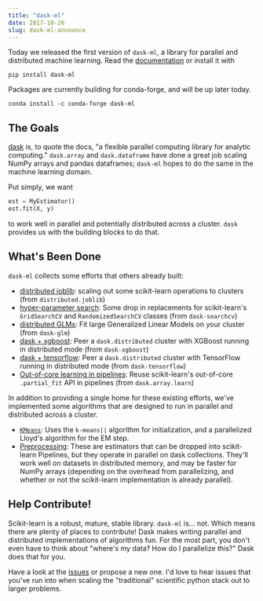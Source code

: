 ```yaml
---
title: "dask-ml"
date: 2017-10-26
slug: dask-ml-announce
---
```


Today we released the first version of ``dask-ml``, a library for parallel and
distributed machine learning. Read the [documentation][docs] or install it with

```
pip install dask-ml
```

Packages are currently building for conda-forge, and will be up later today.

```
conda install -c conda-forge dask-ml
```

## The Goals

[dask][dask] is, to quote the docs, "a flexible parallel computing library for
analytic computing." ``dask.array`` and ``dask.dataframe`` have done a great job
scaling NumPy arrays and pandas dataframes; ``dask-ml`` hopes to do the same in
the machine learning domain.

Put simply, we want

```python
est = MyEstimator()
est.fit(X, y)
```

to work well in parallel and potentially distributed across a cluster. `dask`
provides us with the building blocks to do that.

## What's Been Done

`dask-ml` collects some efforts that others already built:

- [distributed joblib](http://dask-ml.readthedocs.io/en/latest/joblib.html):
  scaling out some scikit-learn operations to clusters (from
  `distributed.joblib`)
- [hyper-parameter
  search](http://dask-ml.readthedocs.io/en/latest/hyper-parameter-search.html):
  Some drop in replacements for scikit-learn's `GridSearchCV` and
  `RandomizedSearchCV` classes (from `dask-searchcv`)
- [distributed GLMs](http://dask-ml.readthedocs.io/en/latest/glm.html): Fit
  large Generalized Linear Models on your cluster (from `dask-glm`)
- [dask + xgboost](http://dask-ml.readthedocs.io/en/latest/xgboost.html): Peer a
  `dask.distributed` cluster with XGBoost running in distributed mode (from
  `dask-xgboost`)
- [dask + tensorflow](http://dask-ml.readthedocs.io/en/latest/tensorflow.html):
  Peer a `dask.distributed` cluster with TensorFlow running in distributed mode
  (from `dask-tensorflow`)
- [Out-of-core learning in
  pipelines](http://dask-ml.readthedocs.io/en/latest/incremental.html): Reuse
  scikit-learn's out-of-core `.partial_fit` API in pipelines (from
  `dask.array.learn`)

In addition to providing a single home for these existing efforts, we've
implemented some algorithms that are designed to run in parallel and distributed
across a cluster.

- [`KMeans`](http://dask-ml.readthedocs.io/en/latest/modules/generated/dask_ml.cluster.KMeans.html#dask_ml.cluster.KMeans):
  Uses the `k-means||` algorithm for initialization, and a parallelized Lloyd's
  algorithm for the EM step.
- [Preprocessing](http://dask-ml.readthedocs.io/en/latest/modules/api.html#module-dask_ml.preprocessing):
  These are estimators that can be dropped into scikit-learn Pipelines, but they
  operate in parallel on dask collections. They'll work well on datasets in
  distributed memory, and may be faster for NumPy arrays (depending on the
  overhead from parallelizing, and whether or not the scikit-learn
  implementation is already parallel).
  
## Help Contribute!

Scikit-learn is a robust, mature, stable library. `dask-ml` is... not. Which
means there are plenty of places to contribute! Dask makes writing parallel and
distributed implementations of algorithms fun. For the most part, you don't even
have to think about "where's my data? How do I parallelize this?" Dask does that
for you.

Have a look at the [issues](https://github.com/dask/dask-ml/issues) or propose a
new one. I'd love to hear issues that you've run into when scaling the
"traditional" scientific python stack out to larger problems.

[docs]: http://dask-ml.readthedocs.io/en/latest/
[repo]: https://github.com/dask/dask-ml
[dask]: http://dask.pydata.org/en/latest/
